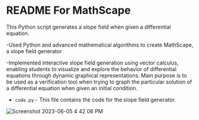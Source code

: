 # README For MathScape #

This Python script generates a slope field when given a differential equation. 

-Used Python and advanced mathematical algorithms to create MathScape, a slope field generator 

-Implemented interactive slope field generation using vector calculus, enabling students to visualize and explore the behavior of differential equations through dynamic graphical representations. Main purpose is to be used as a verification tool when trying to graph the particular solution of a differential equation when given an initial condition. 

* `code.py` - This file contains the code for the slope field generator. 

![Screenshot 2023-06-05 4 42 06 PM](https://github.com/Kenny-Frias/APCSA-Calculus-Slope-Field-Generator-/assets/75736549/ca5b6cb1-1a89-4edb-90aa-945c5582f042)
